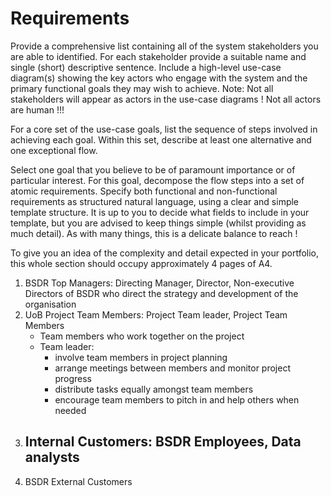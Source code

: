 Requirements
============

Provide a comprehensive list containing all of the system stakeholders you are able to identified. For each stakeholder provide a suitable name and single (short) descriptive sentence. Include a high-level use-case diagram(s) showing the key actors who engage with the system and the primary functional goals they may wish to achieve. Note: Not all stakeholders will appear as actors in the use-case diagrams ! Not all actors are human !!!

For a core set of the use-case goals, list the sequence of steps involved in achieving each goal. Within this set, describe at least one alternative and one exceptional flow.

Select one goal that you believe to be of paramount importance or of particular interest. For this goal, decompose the flow steps into a set of atomic requirements. Specify both functional and non-functional requirements as structured natural language, using a clear and simple template structure. It is up to you to decide what fields to include in your template, but you are advised to keep things simple (whilst providing as much detail). As with many things, this is a delicate balance to reach !

To give you an idea of the complexity and detail expected in your portfolio, this whole section should occupy approximately 4 pages of A4.

1. BSDR Top Managers: Directing Manager, Director, Non-executive Directors of BSDR who direct the strategy and development of the organisation
2. UoB Project Team Members: Project Team leader, Project Team Members
    - Team members who work together on the project
    - Team leader:
      - involve team members in project planning
      - arrange meetings between members and monitor project progress
      - distribute tasks equally amongst team members
      - encourage team members to pitch in and help others when needed
3. Internal Customers: BSDR Employees, Data analysts
    - 
4. BSDR External Customers
